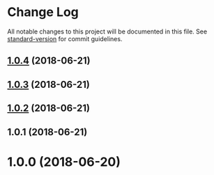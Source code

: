 # Change Log

All notable changes to this project will be documented in this file. See [standard-version](https://github.com/conventional-changelog/standard-version) for commit guidelines.

<a name="1.0.4"></a>
## [1.0.4](https://github.com/icarodgl/api-dio/compare/v1.0.3...v1.0.4) (2018-06-21)



<a name="1.0.3"></a>
## [1.0.3](https://github.com/icarodgl/api-dio/compare/v1.0.2...v1.0.3) (2018-06-21)



<a name="1.0.2"></a>
## [1.0.2](https://github.com/icarodgl/api-dio/compare/v1.0.1...v1.0.2) (2018-06-21)



<a name="1.0.1"></a>
## 1.0.1 (2018-06-21)



<a name="1.0.0"></a>
# 1.0.0 (2018-06-20)
